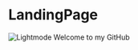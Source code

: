 # LandingPage

![Lightmode](<img width="275" alt="image" src="https://github.com/aet59/LandingPage/assets/118589351/5d0df47c-a0ed-4a3e-b10e-98736d8b1006">)
Welcome to my GitHub
